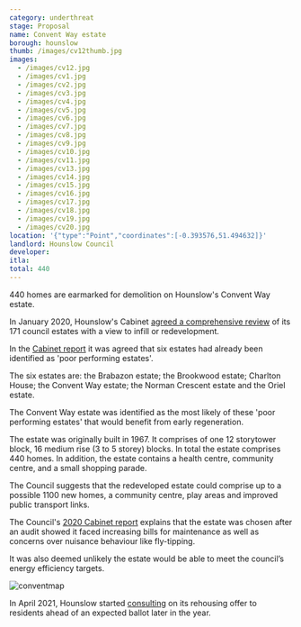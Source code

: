 ```yaml
---
category: underthreat
stage: Proposal
name: Convent Way estate
borough: hounslow
thumb: /images/cv12thumb.jpg
images:
  - /images/cv12.jpg
  - /images/cv1.jpg
  - /images/cv2.jpg
  - /images/cv3.jpg
  - /images/cv4.jpg
  - /images/cv5.jpg
  - /images/cv6.jpg
  - /images/cv7.jpg
  - /images/cv8.jpg
  - /images/cv9.jpg
  - /images/cv10.jpg
  - /images/cv11.jpg
  - /images/cv13.jpg
  - /images/cv14.jpg
  - /images/cv15.jpg
  - /images/cv16.jpg
  - /images/cv17.jpg
  - /images/cv18.jpg
  - /images/cv19.jpg
  - /images/cv20.jpg
location: '{"type":"Point","coordinates":[-0.393576,51.494632]}'
landlord: Hounslow Council
developer:
itla:
total: 440
---
```

440 homes are earmarked for demolition on Hounslow's Convent Way estate.

In January 2020, Hounslow's Cabinet [agreed a comprehensive review](https://democraticservices.hounslow.gov.uk/documents/s157644/CEX432%20Housing%20Estate%20Regeneration%20Programme.pdf) of its 171 council estates with a view to infill or redevelopment.

In the [Cabinet report](https://democraticservices.hounslow.gov.uk/documents/s157644/CEX432%20Housing%20Estate%20Regeneration%20Programme.pdf) it was agreed that six estates had already been identified as 'poor performing estates'. 

The six estates are: the Brabazon estate; the Brookwood estate; Charlton House; the Convent Way estate; the Norman Crescent estate and the Oriel estate.

The Convent Way estate was identified as the most likely of these 'poor performing estates' that would benefit from early regeneration.

The estate was originally built in 1967. It comprises of one 12 storytower block, 16 medium rise (3 to 5 storey) blocks. In total the estate comprises 440 homes. In addition, the estate contains a health centre, community centre, and a small shopping parade.

The Council suggests that the redeveloped estate could comprise up to a possible 1100 new homes, a community centre, play areas and improved public transport links.

The Council's [2020 Cabinet report](https://democraticservices.hounslow.gov.uk/documents/s157644/CEX432%20Housing%20Estate%20Regeneration%20Programme.pdf) explains that the estate was chosen after an audit showed it faced increasing bills for maintenance as well as concerns over nuisance behaviour like fly-tipping.

It was also deemed unlikely the estate would be able to meet the council’s energy efficiency targets.

![conventmap]({{site.baseurl}}/images/conventmap.png)

In April 2021, Hounslow started [consulting](https://haveyoursay.hounslow.gov.uk/housing/conventfeedback/) on its rehousing offer to residents ahead of an expected ballot later in the year.
